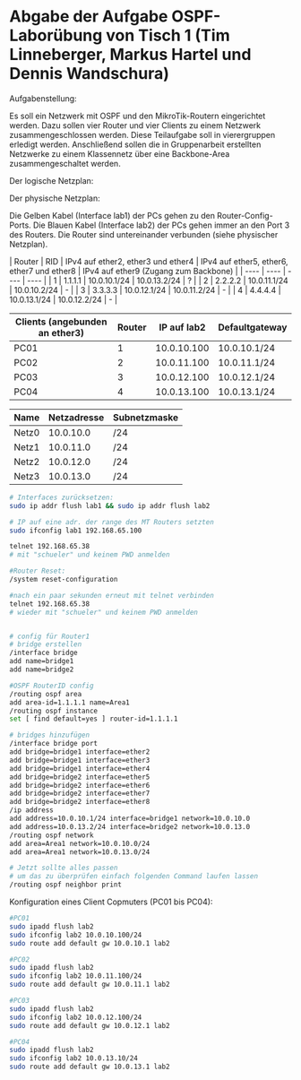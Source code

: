 # Abgabe der Aufgabe OSPF-Laborübung von Tisch 1 (Tim Linneberger, Markus Hartel und Dennis Wandschura)
Aufgabenstellung:

Es soll ein Netzwerk mit OSPF und den MikroTik-Routern eingerichtet werden.
Dazu sollen vier Router und vier Clients zu einem Netzwerk zusammengeschlossen werden.
Diese Teilaufgabe soll in vierergruppen erledigt werden.
Anschließend sollen die in Gruppenarbeit erstellten Netzwerke zu einem Klassennetz über eine Backbone-Area zusammengeschaltet werden.

Der logische Netzplan:


Der physische Netzplan:



Die Gelben Kabel (Interface lab1) der PCs gehen zu den Router-Config-Ports.
Die Blauen Kabel (Interface lab2) der PCs gehen immer an den Port 3 des Routers.
Die Router sind untereinander verbunden (siehe physischer Netzplan).


| Router | RID | IPv4 auf ether2, ether3 und ether4 | IPv4 auf ether5, ether6, ether7 und ether8 | IPv4 auf ether9 (Zugang zum Backbone) |
| ---- | ---- | ---- | ---- |
| 1 | 1.1.1.1 | 10.0.10.1/24 | 10.0.13.2/24 | ? |
| 2 | 2.2.2.2 | 10.0.11.1/24 | 10.0.10.2/24 | - |
| 3 | 3.3.3.3 | 10.0.12.1/24 | 10.0.11.2/24 | - |
| 4 | 4.4.4.4 | 10.0.13.1/24 | 10.0.12.2/24 | - |

| Clients (angebunden an ether3) | Router | IP auf lab2 | Defaultgateway |
| ---- | ---- | ---- | ---- |
| PC01 | 1 | 10.0.10.100 | 10.0.10.1/24 |
| PC02 | 2 | 10.0.11.100 | 10.0.11.1/24 |
| PC03 | 3 | 10.0.12.100 | 10.0.12.1/24 |
| PC04 | 4 | 10.0.13.100 | 10.0.13.1/24 |

| Name | Netzadresse | Subnetzmaske |
| ---- | ---- | ---- |
| Netz0 | 10.0.10.0 | /24 |
| Netz1 | 10.0.11.0 | /24 |
| Netz2 | 10.0.12.0 | /24 |
| Netz3 | 10.0.13.0 | /24 |


```BASH
# Interfaces zurücksetzen:
sudo ip addr flush lab1 && sudo ip addr flush lab2

# IP auf eine adr. der range des MT Routers setzten 
sudo ifconfig lab1 192.168.65.100

telnet 192.168.65.38
# mit "schueler" und keinem PWD anmelden

#Router Reset:
/system reset-configuration

#nach ein paar sekunden erneut mit telnet verbinden
telnet 192.168.65.38
# wieder mit "schueler" und keinem PWD anmelden


# config für Router1
# bridge erstellen
/interface bridge
add name=bridge1
add name=bridge2

#OSPF RouterID config
/routing ospf area
add area-id=1.1.1.1 name=Area1
/routing ospf instance
set [ find default=yes ] router-id=1.1.1.1

# bridges hinzufügen
/interface bridge port
add bridge=bridge1 interface=ether2
add bridge=bridge1 interface=ether3
add bridge=bridge1 interface=ether4
add bridge=bridge2 interface=ether5
add bridge=bridge2 interface=ether6
add bridge=bridge2 interface=ether7
add bridge=bridge2 interface=ether8
/ip address
add address=10.0.10.1/24 interface=bridge1 network=10.0.10.0
add address=10.0.13.2/24 interface=bridge2 network=10.0.13.0
/routing ospf network
add area=Area1 network=10.0.10.0/24
add area=Area1 network=10.0.13.0/24

# Jetzt sollte alles passen
# um das zu überprüfen einfach folgenden Command laufen lassen
/routing ospf neighbor print

```

Konfiguration eines Client Copmuters (PC01 bis PC04):

```BASH
#PC01
sudo ipadd flush lab2
sudo ifconfig lab2 10.0.10.100/24
sudo route add default gw 10.0.10.1 lab2
```

```BASH
#PC02
sudo ipadd flush lab2
sudo ifconfig lab2 10.0.11.100/24
sudo route add default gw 10.0.11.1 lab2
```

```BASH
#PC03
sudo ipadd flush lab2
sudo ifconfig lab2 10.0.12.100/24
sudo route add default gw 10.0.12.1 lab2
```

```BASH
#PC04
sudo ipadd flush lab2
sudo ifconfig lab2 10.0.13.10/24
sudo route add default gw 10.0.13.1 lab2
```
